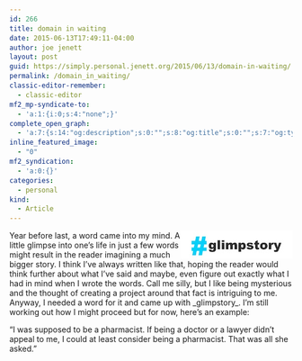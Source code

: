```yaml
---
id: 266
title: domain in waiting
date: 2015-06-13T17:49:11-04:00
author: joe jenett
layout: post
guid: https://simply.personal.jenett.org/2015/06/13/domain-in-waiting/
permalink: /domain_in_waiting/
classic-editor-remember:
  - classic-editor
mf2_mp-syndicate-to:
  - 'a:1:{i:0;s:4:"none";}'
complete_open_graph:
  - 'a:7:{s:14:"og:description";s:0:"";s:8:"og:title";s:0:"";s:7:"og:type";s:0:"";s:12:"twitter:card";s:7:"summary";s:15:"twitter:creator";s:0:"";s:19:"twitter:description";s:0:"";s:8:"og:image";s:0:"";}'
inline_featured_image:
  - "0"
mf2_syndication:
  - 'a:0:{}'
categories:
  - personal
kind:
  - Article
---
```

<img src="../images/glimpstory.jpg" alt="glimpstory" style="border:none;position:relative;float:right;" />  
Year before last, a word came into my mind. A little glimpse into one’s life in just a few words might result in the reader imagining a much bigger story. I think I’ve always written like that, hoping the reader would think further about what I’ve said and maybe, even figure out exactly what I had in mind when I wrote the words. Call me silly, but I like being mysterious and the thought of creating a project around that fact is intriguing to me. Anyway, I needed a word for it and came up with _glimpstory_. I’m still working out how I might proceed but for now, here’s an example: 

“I was supposed to be a pharmacist. If being a doctor or a lawyer didn’t appeal to me, I could at least consider being a pharmacist. That was all she asked.”